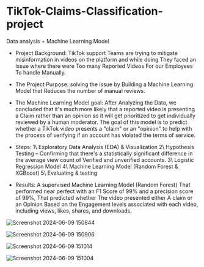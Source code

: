 # TikTok-Claims-Classification-project
Data analysis + Machine Learning Model 

- Project Background: 
TikTok support Teams are trying to mitigate misinformation in videos on the platform and while doing They faced an issue where there were Too many Reported Videos For our Employees To handle Manually.

- The Project Purpose: 
solving the issue by Building a Machine Learning Model that Reduces the number of manual reviews.

- The Machine Learning Model goal:
After Analyzing the Data, we concluded that it's much more likely that a reported video is presenting a Claim rather than an opinion so it will get prioritized to get individually reviewed by a human moderator.
The goal of this model is to predict whether a TikTok video presents a "claim" or an "opinion" to help with the process of verifying if an account has violated the terms of service.

- Steps: 
1\ Exploratory Data Analysis (EDA) & Visualization 
2\ Hypothesis Testing – Confirming that there's a statistically significant difference in the average view count of Verified and unverified accounts.
3\ Logistic Regression Model
4\ Machine Learning Model (Random Forest & XGBoost)
5\ Evaluating & testing

- Results:
A supervised Machine Learning Model (Random Forest) That performed near perfect with an F1 Score of 99% and a precision score of 99%, That predicted whether The video presented either A claim or an Opinion Based on the Engagement levels associated with each video, including views, likes, shares, and downloads.

![Screenshot 2024-06-09 150844](https://github.com/Moh4mmedSuf/TikTok-Claims-Classification-project/assets/133021629/eb6865b0-3cb7-4873-a19a-873c68dc0e75)

![Screenshot 2024-06-09 150906](https://github.com/Moh4mmedSuf/TikTok-Claims-Classification-project/assets/133021629/b0435fd3-c8bc-497d-b9d7-60f9822e2eb3)

![Screenshot 2024-06-09 151014](https://github.com/Moh4mmedSuf/TikTok-Claims-Classification-project/assets/133021629/377467e9-6cf2-4a95-b703-d0b84b33cb5a)

![Screenshot 2024-06-09 151004](https://github.com/Moh4mmedSuf/TikTok-Claims-Classification-project/assets/133021629/db2d9e78-d4c0-4618-9198-e2a024b3eacd)
